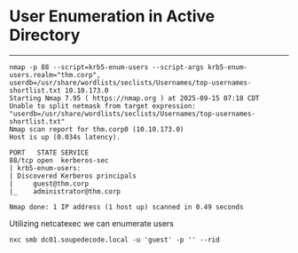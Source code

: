 # User Enumeration in Active Directory

---

```
nmap -p 88 --script=krb5-enum-users --script-args krb5-enum-users.realm="thm.corp", userdb=/usr/share/wordlists/seclists/Usernames/top-usernames-shortlist.txt 10.10.173.0
Starting Nmap 7.95 ( https://nmap.org ) at 2025-09-15 07:18 CDT
Unable to split netmask from target expression: "userdb=/usr/share/wordlists/seclists/Usernames/top-usernames-shortlist.txt"
Nmap scan report for thm.corp0 (10.10.173.0)
Host is up (0.034s latency).

PORT   STATE SERVICE
88/tcp open  kerberos-sec
| krb5-enum-users: 
| Discovered Kerberos principals
|     guest@thm.corp
|_    administrator@thm.corp

Nmap done: 1 IP address (1 host up) scanned in 0.49 seconds
```

Utilizing netcatexec we can enumerate users

```
nxc smb dc01.soupedecode.local -u 'guest' -p '' --rid
```


```

```



```

```



```

```
